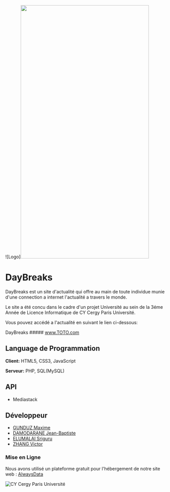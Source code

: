 

![Logo]<img src="[https://fullpath/assets/yourgif.gif](https://cdn.discordapp.com/attachments/1017528617913307198/1023005580069183528/unknown.png)" width="400" height="790">


# DayBreaks

DayBreaks est un site d'actualité qui offre au main de toute individue munie d'une connection a internet l'actualité a travers le monde.     

Le site a été concu dans le cadre d'un projet Université au sein de la 3éme Année de Licence Informatique de CY Cergy Paris Université.

Vous pouvez accédé a l'actualité en suivant le lien ci-dessous:
 
DayBreaks ##### www.TOTO.com 









## Language de Programmation

**Client:** HTML5, CSS3, JavaScript

**Serveur:** PHP, SQL(MySQL)


## API

- Mediastack


## Développeur

- [GUNDUZ Maxime](https://github.com/MaximeZiyaGunduz)
- [DAMODARANE Jean-Baptiste](https://github.com/JeanBaptiste02)
- [ELUMALAI Sriguru](https://github.com/Sriguru95)
- [ZHANG Victor](https://github.com/Seed4616)

### Mise en Ligne
Nous avons utilisé un plateforme gratuit pour l'hébergement de notre site web : [AlwaysData ](https://www.alwaysdata.com/fr/)


![CY Cergy Paris Université](https://upload.wikimedia.org/wikipedia/fr/thumb/6/69/Logo_CY_Cergy_Paris_Universit%C3%A9.svg/129px-Logo_CY_Cergy_Paris_Universit%C3%A9.svg.png)
